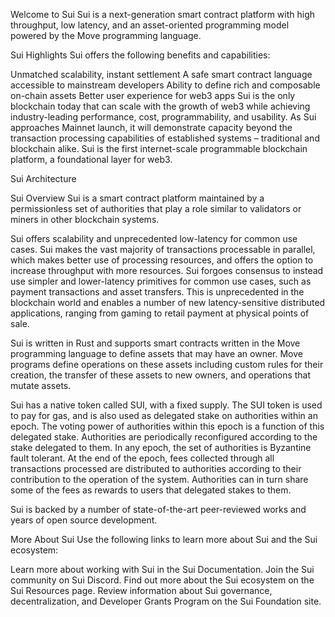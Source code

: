 Welcome to Sui
Sui is a next-generation smart contract platform with high throughput, low latency, and an asset-oriented programming model powered by the Move programming language.

Sui Highlights
Sui offers the following benefits and capabilities:

Unmatched scalability, instant settlement
A safe smart contract language accessible to mainstream developers
Ability to define rich and composable on-chain assets
Better user experience for web3 apps
Sui is the only blockchain today that can scale with the growth of web3 while achieving industry-leading performance, cost, programmability, and usability. As Sui approaches Mainnet launch, it will demonstrate capacity beyond the transaction processing capabilities of established systems – traditional and blockchain alike. Sui is the first internet-scale programmable blockchain platform, a foundational layer for web3.

Sui Architecture

Sui Overview
Sui is a smart contract platform maintained by a permissionless set of authorities that play a role similar to validators or miners in other blockchain systems.

Sui offers scalability and unprecedented low-latency for common use cases. Sui makes the vast majority of transactions processable in parallel, which makes better use of processing resources, and offers the option to increase throughput with more resources. Sui forgoes consensus to instead use simpler and lower-latency primitives for common use cases, such as payment transactions and asset transfers. This is unprecedented in the blockchain world and enables a number of new latency-sensitive distributed applications, ranging from gaming to retail payment at physical points of sale.

Sui is written in Rust and supports smart contracts written in the Move programming language to define assets that may have an owner. Move programs define operations on these assets including custom rules for their creation, the transfer of these assets to new owners, and operations that mutate assets.

Sui has a native token called SUI, with a fixed supply. The SUI token is used to pay for gas, and is also used as delegated stake on authorities within an epoch. The voting power of authorities within this epoch is a function of this delegated stake. Authorities are periodically reconfigured according to the stake delegated to them. In any epoch, the set of authorities is Byzantine fault tolerant. At the end of the epoch, fees collected through all transactions processed are distributed to authorities according to their contribution to the operation of the system. Authorities can in turn share some of the fees as rewards to users that delegated stakes to them.

Sui is backed by a number of state-of-the-art peer-reviewed works and years of open source development.

More About Sui
Use the following links to learn more about Sui and the Sui ecosystem:

Learn more about working with Sui in the Sui Documentation.
Join the Sui community on Sui Discord.
Find out more about the Sui ecosystem on the Sui Resources page.
Review information about Sui governance, decentralization, and Developer Grants Program on the Sui Foundation site.
